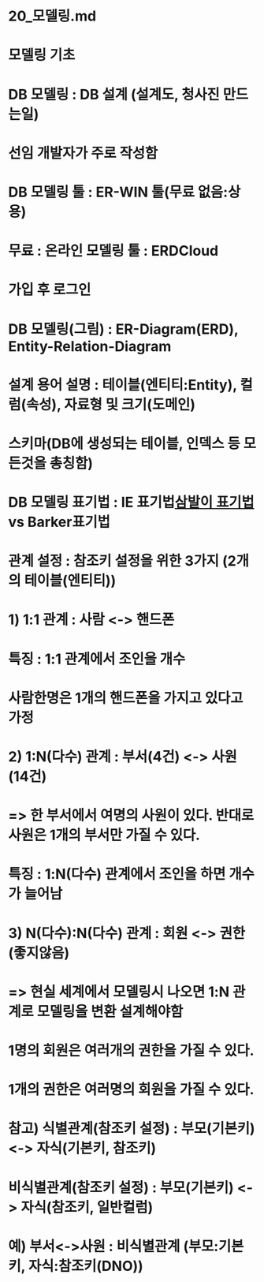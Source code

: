 # 20_모델링.md
# 모델링 기초
# DB 모델링 : DB 설계 (설계도, 청사진 만드는일)
# 선임 개발자가 주로 작성함
# DB 모델링 툴 : ER-WIN 툴(무료 없음:상용)
# 무료 : 온라인 모델링 툴 : ERDCloud
# 가입 후 로그인
# DB 모델링(그림) : ER-Diagram(ERD), Entity-Relation-Diagram
# 설계 용어 설명 : 테이블(엔티티:Entity), 컬럼(속성), 자료형 및 크기(도메인)
#                 스키마(DB에 생성되는 테이블, 인덱스 등 모든것을 총칭함)
# DB 모델링 표기법 : IE 표기법[삼발이 표기법](우리나라) vs Barker표기법

# 관계 설정 : 참조키 설정을 위한 3가지 (2개의 테이블(엔티티))
# 1) 1:1 관계 : 사람 <-> 핸드폰
#    특징 : 1:1 관계에서 조인을 개수
# 사람한명은 1개의 핸드폰을 가지고 있다고 가정

# 2) 1:N(다수) 관계 : 부서(4건) <-> 사원(14건)
# => 한 부서에서 여명의 사원이 있다. 반대로 사원은 1개의 부서만 가질 수 있다.
#    특징 : 1:N(다수) 관계에서 조인을 하면 개수가 늘어남

# 3) N(다수):N(다수) 관계 : 회원 <-> 권한 (좋지않음)
# => 현실 세계에서 모델링시 나오면 1:N 관계로 모델링을 변환 설계해야함
# 1명의 회원은 여러개의 권한을 가질 수 있다.
# 1개의 권한은 여러명의 회원을 가질 수 있다.

# 참고) 식별관계(참조키 설정) : 부모(기본키) <-> 자식(기본키, 참조키)
#       비식별관계(참조키 설정) : 부모(기본키) <-> 자식(참조키, 일반컬럼)
#      예) 부서<->사원 : 비식별관계 (부모:기본키, 자식:참조키(DNO))

